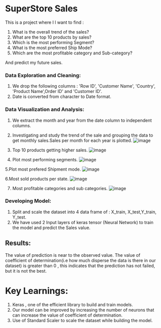 # SuperStore Sales
This is a project where I  I want to find :

1. What is the overall trend of the sales?
2. What are the top 10 products by sales?
3. Which is the most performing Segment?
4. What is the most preferred Ship Mode?
5. Which are the most profitable category and Sub-category?
 
And predict my future sales.

### Data Exploration and Cleaning:

1. We drop the following columns : 'Row ID', 'Customer Name', 'Country', 'Product Name',Order ID' and 'Customer ID'.
2. Date is converted from character to Date format.

### Data Visualization and Analysis:
1. We extract the month and year from the date column to independent columns.
2. Investigating and study the trend of the sale and grouping the data to get monthly sales.Sales per month for each year is plotted.
![image](https://user-images.githubusercontent.com/92235451/151744404-073818d0-aa03-41ee-83f8-935704ef1efa.png)

3. Top 10 products getting higher sales.
![image](https://user-images.githubusercontent.com/92235451/151744540-711c648a-30eb-408e-8273-f71c38d8f932.png)

4. Plot most performing segments.
![image](https://user-images.githubusercontent.com/92235451/151744588-332006e7-3171-46a6-8c4d-214aca8cad65.png)

5.Plot most prefered Shipment mode.
![image](https://user-images.githubusercontent.com/92235451/151744761-b48c7897-81be-4d23-8ae6-7a5957a0e6b6.png)

6.Most sold products per state.
![image](https://user-images.githubusercontent.com/92235451/151744820-8bbac1b9-a252-464e-a8a5-3378a8b45d55.png)

7. Most profitable categories and sub categories.
![image](https://user-images.githubusercontent.com/92235451/151744911-ada9413c-39bb-4212-8050-f8d355521366.png)


### Developing Model:
1. Split and scale the dataset into 4 data frame of : X_train, X_test,Y_train, Y_test.
2. We have used 2 Input layers of keras tensor (Neural Network) to train the model and predict the Sales value.


## Results:
The value of prediction is near to the observed value.
The value of coefficient of determination(i.e how much disperse the data is there in our dataset) is greater than 0 , this indicates that the prediction has not failed, but it is not the best. 

# Key Learnings:
1. Keras , one of the efficient library to build and train models.
2. Our model can be improved by increasing the number of neurons that can increase the value of coefficient of determination.
3. Use of Standard Scaler to scale the dataset while building the model.
